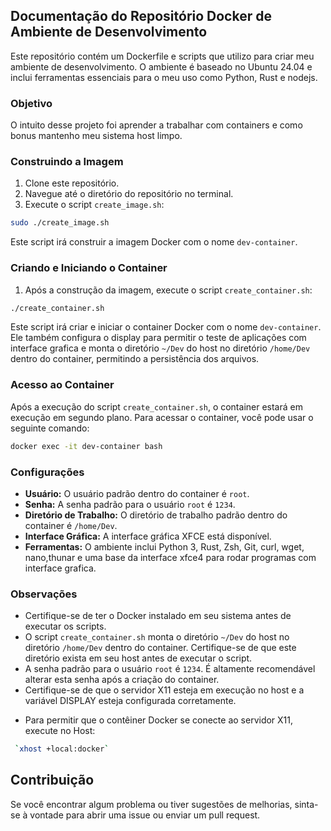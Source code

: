 ## Documentação do Repositório Docker de Ambiente de Desenvolvimento

Este repositório contém um Dockerfile e scripts que utilizo para criar meu ambiente de desenvolvimento. O ambiente é baseado no Ubuntu 24.04 e inclui ferramentas essenciais para o meu uso como Python, Rust e nodejs.

### Objetivo
O intuito desse projeto foi aprender a trabalhar com containers e como bonus mantenho meu sistema host limpo.

### Construindo a Imagem

1.  Clone este repositório.
2.  Navegue até o diretório do repositório no terminal.
3.  Execute o script `create_image.sh`:

```bash
sudo ./create_image.sh
```

Este script irá construir a imagem Docker com o nome `dev-container`.

### Criando e Iniciando o Container

1.  Após a construção da imagem, execute o script `create_container.sh`:

```bash
./create_container.sh
```

Este script irá criar e iniciar o container Docker com o nome `dev-container`. Ele também configura o display para permitir o teste de aplicações com interface grafica e monta o diretório `~/Dev` do host no diretório `/home/Dev` dentro do container, permitindo a persistência dos arquivos.

### Acesso ao Container

Após a execução do script `create_container.sh`, o container estará em execução em segundo plano. Para acessar o container, você pode usar o seguinte comando:

```bash
docker exec -it dev-container bash
```

### Configurações

*   **Usuário:** O usuário padrão dentro do container é `root`.
*   **Senha:** A senha padrão para o usuário `root` é `1234`.
*   **Diretório de Trabalho:** O diretório de trabalho padrão dentro do container é `/home/Dev`.
*   **Interface Gráfica:** A interface gráfica XFCE está disponível.
*   **Ferramentas:** O ambiente inclui Python 3, Rust, Zsh, Git, curl, wget, nano,thunar e uma base da interface xfce4 para rodar programas com interface grafica.

### Observações

*   Certifique-se de ter o Docker instalado em seu sistema antes de executar os scripts.
*   O script `create_container.sh` monta o diretório `~/Dev` do host no diretório `/home/Dev` dentro do container. Certifique-se de que este diretório exista em seu host antes de executar o script.
*   A senha padrão para o usuário `root` é `1234`. É altamente recomendável alterar esta senha após a criação do container.
* Certifique-se de que o servidor X11 esteja em execução no host e a variável DISPLAY esteja configurada corretamente.
  
- Para permitir que o contêiner Docker se conecte ao servidor X11, execute no Host:

```sh
 `xhost +local:docker` 
```

## Contribuição

Se você encontrar algum problema ou tiver sugestões de melhorias, sinta-se à vontade para abrir uma issue ou enviar um pull request.
